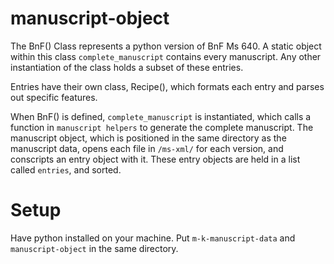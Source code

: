 # manuscript-object

The BnF() Class represents a python version of BnF Ms 640. A static object within this class `complete_manuscript` contains every manuscript. Any other instantiation of the class holds a subset of these entries. 

Entries have their own class, Recipe(), which formats each entry and parses out specific features. 

When BnF() is defined, `complete_manuscript` is instantiated, which calls a function in `manuscript helpers` to generate the complete manuscript. The manuscript object, which is positioned in the same directory as the manuscript data, opens each file in `/ms-xml/` for each version, and conscripts an entry object with it. These entry objects are held in a list called `entries`, and sorted.

# Setup
Have python installed on your machine.
Put `m-k-manuscript-data` and `manuscript-object` in the same directory.